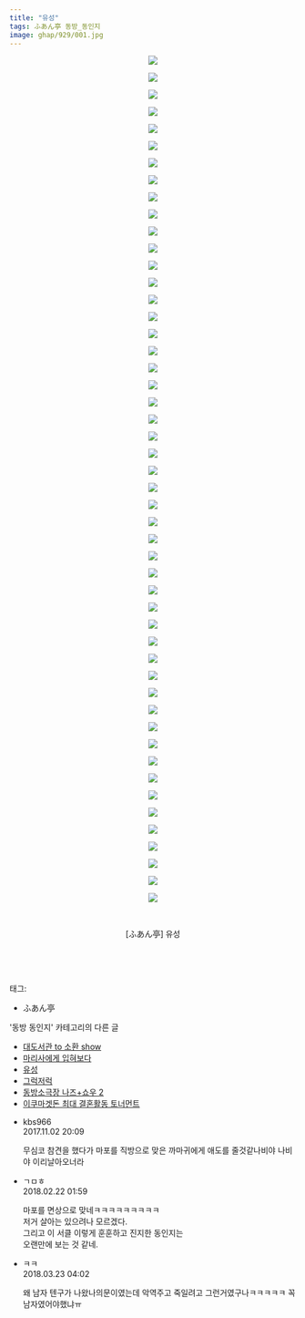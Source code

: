 ```yaml
---
title: "유성"
tags: ふあん亭 동방_동인지
image: ghap/929/001.jpg
---
```

<div class="article">
<p style="text-align: center; clear: none; float: none;"><img src="{{ site.nasurl }}/ghap/929/001.jpg"/></p>
<p style="text-align: center; clear: none; float: none;"><img src="{{ site.nasurl }}/ghap/929/002.jpg"/></p>
<p style="text-align: center; clear: none; float: none;"><img src="{{ site.nasurl }}/ghap/929/003.jpg"/></p>
<p style="text-align: center; clear: none; float: none;"><img src="{{ site.nasurl }}/ghap/929/004.jpg"/></p>
<p style="text-align: center; clear: none; float: none;"><img src="{{ site.nasurl }}/ghap/929/005.jpg"/></p>
<p style="text-align: center; clear: none; float: none;"><img src="{{ site.nasurl }}/ghap/929/006.jpg"/></p>
<p style="text-align: center; clear: none; float: none;"><img src="{{ site.nasurl }}/ghap/929/007.jpg"/></p>
<p style="text-align: center; clear: none; float: none;"><img src="{{ site.nasurl }}/ghap/929/008.jpg"/></p>
<p style="text-align: center; clear: none; float: none;"><img src="{{ site.nasurl }}/ghap/929/009.jpg"/></p>
<p style="text-align: center; clear: none; float: none;"><img src="{{ site.nasurl }}/ghap/929/010.jpg"/></p>
<p style="text-align: center; clear: none; float: none;"><img src="{{ site.nasurl }}/ghap/929/011.jpg"/></p>
<p style="text-align: center; clear: none; float: none;"><img src="{{ site.nasurl }}/ghap/929/012.jpg"/></p>
<p style="text-align: center; clear: none; float: none;"><img src="{{ site.nasurl }}/ghap/929/013.jpg"/></p>
<p style="text-align: center; clear: none; float: none;"><img src="{{ site.nasurl }}/ghap/929/014.jpg"/></p>
<p style="text-align: center; clear: none; float: none;"><img src="{{ site.nasurl }}/ghap/929/015.jpg"/></p>
<p style="text-align: center; clear: none; float: none;"><img src="{{ site.nasurl }}/ghap/929/016.jpg"/></p>
<p style="text-align: center; clear: none; float: none;"><img src="{{ site.nasurl }}/ghap/929/017.jpg"/></p>
<p style="text-align: center; clear: none; float: none;"><img src="{{ site.nasurl }}/ghap/929/018.jpg"/></p>
<p style="text-align: center; clear: none; float: none;"><img src="{{ site.nasurl }}/ghap/929/019.jpg"/></p>
<p style="text-align: center; clear: none; float: none;"><img src="{{ site.nasurl }}/ghap/929/020.jpg"/></p>
<p style="text-align: center; clear: none; float: none;"><img src="{{ site.nasurl }}/ghap/929/021.jpg"/></p>
<p style="text-align: center; clear: none; float: none;"><img src="{{ site.nasurl }}/ghap/929/022.jpg"/></p>
<p style="text-align: center; clear: none; float: none;"><img src="{{ site.nasurl }}/ghap/929/023.jpg"/></p>
<p style="text-align: center; clear: none; float: none;"><img src="{{ site.nasurl }}/ghap/929/024.jpg"/></p>
<p style="text-align: center; clear: none; float: none;"><img src="{{ site.nasurl }}/ghap/929/025.jpg"/></p>
<p style="text-align: center; clear: none; float: none;"><img src="{{ site.nasurl }}/ghap/929/026.jpg"/></p>
<p style="text-align: center; clear: none; float: none;"><img src="{{ site.nasurl }}/ghap/929/027.jpg"/></p>
<p style="text-align: center; clear: none; float: none;"><img src="{{ site.nasurl }}/ghap/929/028.jpg"/></p>
<p style="text-align: center; clear: none; float: none;"><img src="{{ site.nasurl }}/ghap/929/029.jpg"/></p>
<p style="text-align: center; clear: none; float: none;"><img src="{{ site.nasurl }}/ghap/929/030.jpg"/></p>
<p style="text-align: center; clear: none; float: none;"><img src="{{ site.nasurl }}/ghap/929/031.jpg"/></p>
<p style="text-align: center; clear: none; float: none;"><img src="{{ site.nasurl }}/ghap/929/032.jpg"/></p>
<p style="text-align: center; clear: none; float: none;"><img src="{{ site.nasurl }}/ghap/929/033.jpg"/></p>
<p style="text-align: center; clear: none; float: none;"><img src="{{ site.nasurl }}/ghap/929/034.jpg"/></p>
<p style="text-align: center; clear: none; float: none;"><img src="{{ site.nasurl }}/ghap/929/035.jpg"/></p>
<p style="text-align: center; clear: none; float: none;"><img src="{{ site.nasurl }}/ghap/929/036.jpg"/></p>
<p style="text-align: center; clear: none; float: none;"><img src="{{ site.nasurl }}/ghap/929/037.jpg"/></p>
<p style="text-align: center; clear: none; float: none;"><img src="{{ site.nasurl }}/ghap/929/038.jpg"/></p>
<p style="text-align: center; clear: none; float: none;"><img src="{{ site.nasurl }}/ghap/929/039.jpg"/></p>
<p style="text-align: center; clear: none; float: none;"><img src="{{ site.nasurl }}/ghap/929/040.jpg"/></p>
<p style="text-align: center; clear: none; float: none;"><img src="{{ site.nasurl }}/ghap/929/041.jpg"/></p>
<p style="text-align: center; clear: none; float: none;"><img src="{{ site.nasurl }}/ghap/929/042.jpg"/></p>
<p style="text-align: center; clear: none; float: none;"><img src="{{ site.nasurl }}/ghap/929/043.jpg"/></p>
<p style="text-align: center; clear: none; float: none;"><img src="{{ site.nasurl }}/ghap/929/044.jpg"/></p>
<p style="text-align: center; clear: none; float: none;"><img src="{{ site.nasurl }}/ghap/929/045.jpg"/></p>
<p style="text-align: center; clear: none; float: none;"><img src="{{ site.nasurl }}/ghap/929/046.jpg"/></p>
<p style="text-align: center; clear: none; float: none;"><img src="{{ site.nasurl }}/ghap/929/047.jpg"/></p>
<p style="text-align: center; clear: none; float: none;"><img src="{{ site.nasurl }}/ghap/929/048.jpg"/></p>
<p style="text-align: center; clear: none; float: none;"><img src="{{ site.nasurl }}/ghap/929/049.jpg"/></p>
<p style="text-align: center; clear: none; float: none;"><img src="{{ site.nasurl }}/ghap/929/050.jpg"/></p>
<p style="text-align: center; clear: none; float: none;"><br/></p>
<p style="text-align: center; clear: none; float: none;">[ふあん亭] 유성</p>
<p style="text-align: center; clear: none; float: none;"><br/></p>
<p><br/></p>
</div><div class="tagTrail">
<p>태그: </p>
<ul>
<li>ふあん亭</li>
</ul>
</div><div class="another">
<p>'동방 동인지' 카테고리의 다른 글</p>
<ul>
<li><a href="/2016-07-19-ghap_931">대도서관 to 소환 show</a></li>
<li><a href="/2016-07-19-ghap_930">마리사에게 입혀보다</a></li>
<li><a href="/2016-07-19-ghap_929">유성</a></li>
<li><a href="/2016-07-19-ghap_928">그럭저럭</a></li>
<li><a href="/2016-07-19-ghap_927">동방소극장 나즈+쇼우 2</a></li>
<li><a href="/2016-07-19-ghap_926">이쿠마겟돈 최대 결혼활동 토너먼트</a></li>
</ul>
</div><div class="cb_module cb_fluid">
<div class="cb_wrt cb_profile">
<div class="comment">
<ul>
<li class="cb_thumb_off" id="comment15121194">
<div class="cb_comment_area">
<div class="cb_info_area">
<div class="cb_section">
<span class="cb_nick_name">kbs966</span>
</div>
<div class="cb_section">
<span class="cb_date">2017.11.02 20:09 </span>
</div>
</div>
<div class="cb_dsc_comment">
<p class="cb_dsc">
											무심코 참견을 했다가 마포를 직방으로 맞은 까마귀에게 애도를 줄것같나비야 나비야 이리날아오너라
										</p>
</div>
</div></li>
<li class="cb_thumb_off" id="comment15203991">
<div class="cb_comment_area">
<div class="cb_info_area">
<div class="cb_section">
<span class="cb_nick_name">ㄱㅁㅎ</span>
</div>
<div class="cb_section">
<span class="cb_date">2018.02.22 01:59 </span>
</div>
</div>
<div class="cb_dsc_comment">
<p class="cb_dsc">
											마포를 면상으로 맞네ㅋㅋㅋㅋㅋㅋㅋㅋㅋ<br/>
저거 살아는 있으려나 모르겠다.<br/>
그리고 이 서클 이렇게 훈훈하고 진지한 동인지는<br/>
오랜만에 보는 것 같네.
										</p>
</div>
</div></li>
<li class="cb_thumb_off" id="comment15224800">
<div class="cb_comment_area">
<div class="cb_info_area">
<div class="cb_section">
<span class="cb_nick_name">ㅋㅋ</span>
</div>
<div class="cb_section">
<span class="cb_date">2018.03.23 04:02 </span>
</div>
</div>
<div class="cb_dsc_comment">
<p class="cb_dsc">
											왜 남자 텐구가 나왔나의문이였는데 악역주고 죽일려고 그런거였구나ㅋㅋㅋㅋㅋ 꼭 남자였어야했냐ㅠ
										</p>
</div>
</div></li>
</ul>
</div>
</div><!-- commentList close -->
</div>